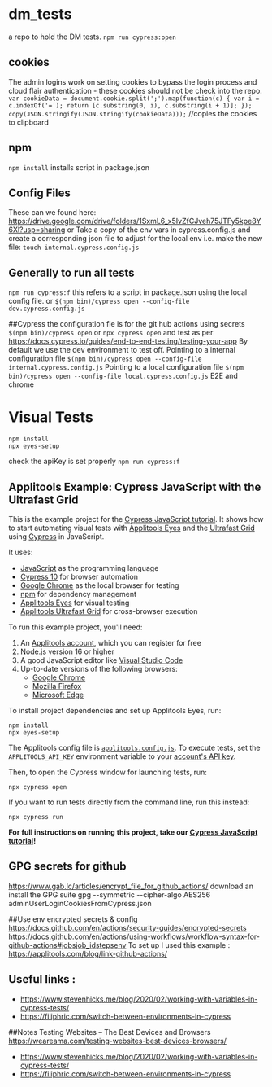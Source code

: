 # dm_tests
a repo to hold the DM tests.
`npm run cypress:open`

## cookies
The admin logins work on setting cookies to bypass the login process and cloud flair authentication - 
these cookies should not be check into the repo. 
`var cookieData = document.cookie.split(';').map(function(c) {
var i = c.indexOf('=');
return [c.substring(0, i), c.substring(i + 1)];
}); copy(JSON.stringify(JSON.stringify(cookieData)));` //copies the cookies to clipboard

## npm
`npm install` 
installs script in package.json


## Config Files 
These can we found here: https://drive.google.com/drive/folders/1SxmL6_x5IvZfCJveh75JTFy5kpe8Y6Xl?usp=sharing
or 
Take a copy of the env vars in cypress.config.js and create a corresponding json file to adjust for the local env
i.e. make the new file: `touch internal.cypress.config.js`

## Generally to run all tests
`npm run cypress:f`
this refers to a script in package.json using the local config file.
or 
`$(npm bin)/cypress open --config-file dev.cypress.config.js`

##Cypress 
the configuration fie is for the git hub actions using secrets
`$(npm bin)/cypress open` or `npx cypress open` and test as per https://docs.cypress.io/guides/end-to-end-testing/testing-your-app
By default we use the dev environment to test off. 
Pointing to a internal configuration file `$(npm bin)/cypress open --config-file internal.cypress.config.js`
Pointing to a local configuration file `$(npm bin)/cypress open --config-file local.cypress.config.js`
E2E and chrome

# Visual Tests
```
npm install
npx eyes-setup
```
check the apiKey is set properly
`npm run cypress:f`

## Applitools Example: Cypress JavaScript with the Ultrafast Grid

This is the example project for the [Cypress JavaScript tutorial](https://applitools.com/tutorials/cypress.html).
It shows how to start automating visual tests
with [Applitools Eyes](https://applitools.com/platform/eyes/)
and the [Ultrafast Grid](https://applitools.com/platform/ultrafast-grid/)
using [Cypress](https://www.cypress.io/) in JavaScript.

It uses:

* [JavaScript](https://www.javascript.com/) as the programming language
* [Cypress 10](https://www.cypress.io/) for browser automation
* [Google Chrome](https://www.google.com/chrome/downloads/) as the local browser for testing
* [npm](https://www.npmjs.com/) for dependency management
* [Applitools Eyes](https://applitools.com/platform/eyes/) for visual testing
* [Applitools Ultrafast Grid](https://applitools.com/platform/ultrafast-grid/) for cross-browser execution

To run this example project, you'll need:

1. An [Applitools account](https://auth.applitools.com/users/register), which you can register for free
2. [Node.js](https://nodejs.org/en/download/) version 16 or higher
3. A good JavaScript editor like [Visual Studio Code](https://code.visualstudio.com/docs/languages/javascript)
4. Up-to-date versions of the following browsers:
    * [Google Chrome](https://www.google.com/chrome/)
    * [Mozilla Firefox](https://www.mozilla.org/en-US/firefox/new/)
    * [Microsoft Edge](https://www.microsoft.com/en-us/edge)

To install project dependencies and set up Applitools Eyes, run:

```
npm install
npx eyes-setup
```

The Applitools config file is [`applitools.config.js`](applitools.config.js).
To execute tests, set the `APPLITOOLS_API_KEY` environment variable
to your [account's API key](https://applitools.com/tutorials/getting-started/setting-up-your-environment.html).

Then, to open the Cypress window for launching tests, run:

```
npx cypress open
```

If you want to run tests directly from the command line, run this instead:

```
npx cypress run
```

**For full instructions on running this project, take our
[Cypress JavaScript tutorial](https://applitools.com/tutorials/cypress.html)!**



## GPG secrets for github
https://www.gab.lc/articles/encrypt_file_for_github_actions/
download an install the GPG suite
gpg --symmetric --cipher-algo AES256 adminUserLoginCookiesFromCypress.json

##Use env encrypted secrets & config
https://docs.github.com/en/actions/security-guides/encrypted-secrets
https://docs.github.com/en/actions/using-workflows/workflow-syntax-for-github-actions#jobsjob_idstepsenv
To set up I used this example : https://applitools.com/blog/link-github-actions/



## Useful links :
* https://www.stevenhicks.me/blog/2020/02/working-with-variables-in-cypress-tests/
* https://filiphric.com/switch-between-environments-in-cypress

##Notes
Testing Websites – The Best Devices and Browsers
https://weareama.com/testing-websites-best-devices-browsers/

* https://www.stevenhicks.me/blog/2020/02/working-with-variables-in-cypress-tests/
* https://filiphric.com/switch-between-environments-in-cypress